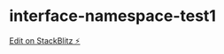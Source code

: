 # interface-namespace-test1

[Edit on StackBlitz ⚡️](https://stackblitz.com/edit/interface-namespace-test1)